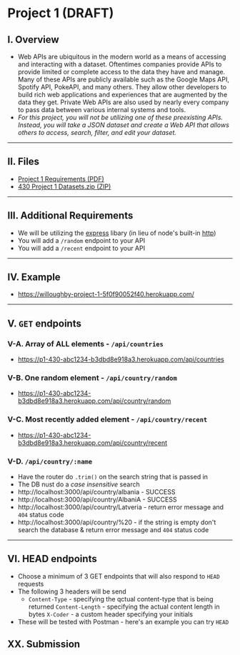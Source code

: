 # Project 1 (DRAFT)

## I. Overview
- Web APIs are ubiquitous in the modern world as a means of accessing and interacting with a dataset. Oftentimes companies provide APIs to provide limited or complete access to the data they have and manage. Many of these APIs are publicly available such as the Google Maps API, Spotify API, PokeAPI, and many others. They allow other developers to build rich web applications and experiences that are augmented by the data they get. Private Web APIs are also used by nearly every company to pass data between various internal systems and tools.
- *For this project, you will not be utilizing one of these preexisting APIs. Instead, you will take a JSON dataset and create a Web API that allows others to access, search, filter, and edit your dataset.*

---

## II. Files
- [Project 1 Requirements (PDF)](_files/430%20Project%201%20(New%2C%202024).pdf)
- [430 Project 1 Datasets.zip (ZIP)](_files/430%20Project%201%20Datasets.zip) 

---

## III. Additional Requirements
- We will be utilizing the [express](https://www.npmjs.com/package/express) libary (in lieu of node's built-in [http](https://nodejs.org/api/http.html))
- You will add a `/random` endpoint to your API
- You will add a `/recent` endpoint to your API

---

## IV. Example
- https://willoughby-project-1-5f0f90052f40.herokuapp.com/

---

## V. `GET` endpoints

### V-A. Array of ALL elements - `/api/countries`
- https://p1-430-abc1234-b3dbd8e918a3.herokuapp.com/api/countries

### V-B. One random element - `/api/country/random`
- https://p1-430-abc1234-b3dbd8e918a3.herokuapp.com/api/country/random

### V-C. Most recently added element - `/api/country/recent`
- https://p1-430-abc1234-b3dbd8e918a3.herokuapp.com/api/country/recent

### V-D. `/api/country/:name`
- Have the router do `.trim()` on the search string that is passed in
- The DB nust do a *case insensitive* search
- http://localhost:3000/api/country/albania - SUCCESS
- http://localhost:3000/api/country/AlbaniA - SUCCESS
- http://localhost:3000/api/country/Latveria - return error message and `404` status code
- http://localhost:3000/api/country/%20 - if the string is empty don't search the database & return error message and `404` status code

---

## VI. HEAD endpoints
- Choose a minimum of 3 GET endpoints that will also respond to `HEAD` requests
- The following 3 headers will be send
  - `Content-Type` - specifying the qctual content-type that is being returned
    `Content-Length` - specifying the actual content length in bytes
    `X-Coder` - a custom header specifying your initials
- These will be tested with Postman - here's an example you can try `HEAD` 


## XX. Submission





